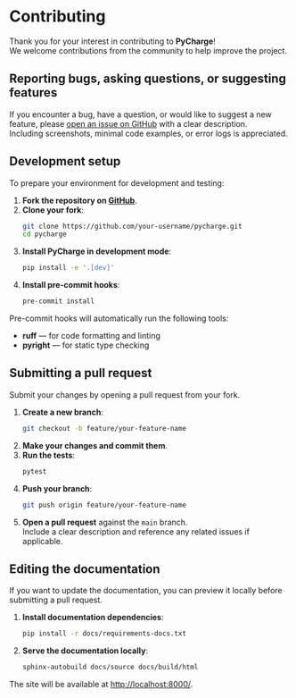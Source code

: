 # Contributing

Thank you for your interest in contributing to **PyCharge**!  
We welcome contributions from the community to help improve the project.

## Reporting bugs, asking questions, or suggesting features

If you encounter a bug, have a question, or would like to suggest a new feature, please [open an issue on GitHub](https://github.com/MatthewFilipovich/pycharge/issues) with a clear description.  
Including screenshots, minimal code examples, or error logs is appreciated.

## Development setup

To prepare your environment for development and testing:

1. **Fork the repository on [GitHub](https://github.com/MatthewFilipovich/pycharge/fork)**.
2. **Clone your fork**:
   ```bash
   git clone https://github.com/your-username/pycharge.git
   cd pycharge
   ```
3. **Install PyCharge in development mode**:
   ```bash
   pip install -e '.[dev]'
   ```
4. **Install pre-commit hooks**:
   ```bash
   pre-commit install
   ```

Pre-commit hooks will automatically run the following tools:

- **ruff** — for code formatting and linting
- **pyright** — for static type checking

## Submitting a pull request

Submit your changes by opening a pull request from your fork.

1. **Create a new branch**:
   ```bash
   git checkout -b feature/your-feature-name
   ```
2. **Make your changes and commit them**.
3. **Run the tests**:
   ```bash
   pytest
   ```
4. **Push your branch**:
   ```bash
   git push origin feature/your-feature-name
   ```
5. **Open a pull request** against the `main` branch.  
   Include a clear description and reference any related issues if applicable.

## Editing the documentation

If you want to update the documentation, you can preview it locally before submitting a pull request.

1. **Install documentation dependencies**:

   ```bash
   pip install -r docs/requirements-docs.txt
   ```

2. **Serve the documentation locally**:

   ```bash
   sphinx-autobuild docs/source docs/build/html
   ```

The site will be available at [http://localhost:8000/](http://localhost:8000/).

